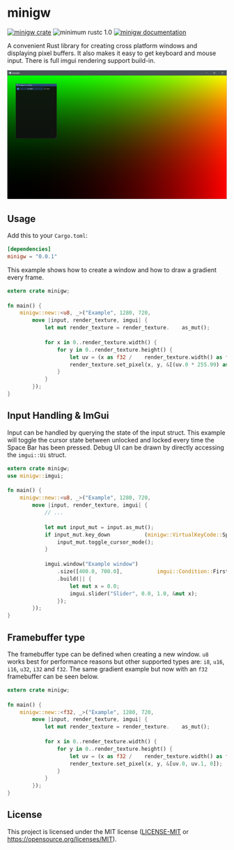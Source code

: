 minigw
======

[![minigw crate](https://img.shields.io/crates/v/minigw.svg)](https://crates.io/crates/minigw)
![minimum rustc 1.0](https://img.shields.io/badge/rustc-1.0+-red.svg)
[![minigw documentation](https://docs.rs/minigw/badge.svg)](https://docs.rs/minigw)

A convenient Rust library for creating cross platform windows and displaying pixel buffers. It also makes it easy to get keyboard and mouse input. There is full imgui rendering support build-in.

![Example](screenshots/example.png)

## Usage
Add this to your `Cargo.toml`:
```toml
[dependencies]
minigw = "0.0.1"
```
This example shows how to create a window and how to draw a gradient every frame.
```rust
extern crate minigw;

fn main() {
    minigw::new::<u8, _>("Example", 1280, 720,
        move |input, render_texture, imgui| {  
            let mut render_texture = render_texture.    as_mut();

            for x in 0..render_texture.width() {
                for y in 0..render_texture.height() {
                    let uv = (x as f32 /    render_texture.width() as f32, y   as f32 / render_texture.height()  as f32);
                    render_texture.set_pixel(x, y, &[(uv.0 * 255.99) as u8, (uv.1 * 255.99) as u8, 0]);
                }
            }
        });
}
```
## Input Handling & ImGui
Input can be handled by querying the state of the input struct. This example will toggle the cursor state between unlocked and locked every time the Space Bar has been pressed. Debug UI can be drawn by directly accessing the `imgui::Ui` struct.
```rust
extern crate minigw;
use minigw::imgui;

fn main() {
    minigw::new::<u8, _>("Example", 1280, 720,
        move |input, render_texture, imgui| {
            // ...

            let mut input_mut = input.as_mut();
            if input_mut.key_down           (minigw::VirtualKeyCode::Space) {
                input_mut.toggle_cursor_mode();
            }

            imgui.window("Example window")
                .size([400.0, 700.0],           imgui::Condition::FirstUseEver)
                .build(|| {
                    let mut x = 0.0;
                    imgui.slider("Slider", 0.0, 1.0, &mut x);
                });
        });
}
```

## Framebuffer type
The framebuffer type can be defined when creating a new window. `u8` works best for performance reasons but other supported types are: `i8`, `u16`, `i16`, `u32`, `i32` and `f32`. The same gradient example but now with an `f32` framebuffer can be seen below.
```rust
extern crate minigw;

fn main() {
    minigw::new::<f32, _>("Example", 1280, 720,
        move |input, render_texture, imgui| {  
            let mut render_texture = render_texture.    as_mut();

            for x in 0..render_texture.width() {
                for y in 0..render_texture.height() {
                    let uv = (x as f32 /    render_texture.width() as f32, y   as f32 / render_texture.height()  as f32);
                    render_texture.set_pixel(x, y, &[uv.0, uv.1, 0]);
                }
            }
        });
}
```

## License

This project is licensed under the MIT license ([LICENSE-MIT](LICENSE-MIT) or https://opensource.org/licenses/MIT).